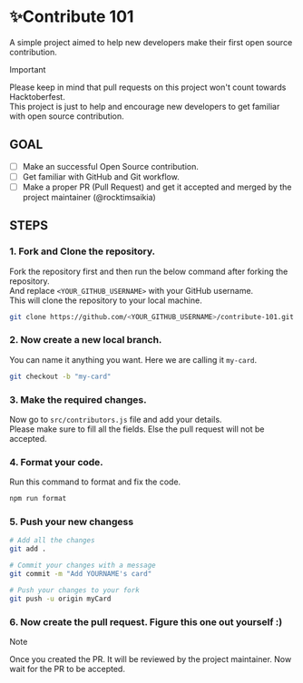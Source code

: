 # ✨Contribute 101
A simple project aimed to help new developers make their first open source contribution.

> [!IMPORTANT]
> Please keep in mind that pull requests on this project won't count towards Hacktoberfest. \
> This project is just to help and encourage new developers to get familiar with open source contribution.

## GOAL
- [ ] Make an successful Open Source contribution.
- [ ] Get familiar with GitHub and Git workflow.
- [ ] Make a proper PR (Pull Request) and get it accepted and merged by the project maintainer (@rocktimsaikia)

## STEPS

### 1. Fork and Clone the repository.

Fork the repository first and then run the below command after forking the repository. \
And replace `<YOUR_GITHUB_USERNAME>` with your GitHub username. \
This will clone the repository to your local machine.

```bash
git clone https://github.com/<YOUR_GITHUB_USERNAME>/contribute-101.git
```

### 2. Now create a new local branch. 
You can name it anything you want. Here we are calling it `my-card`.

```bash
git checkout -b "my-card"
```

### 3. Make the required changes.
Now go to `src/contributors.js` file and add your details. \
Please make sure to fill all the fields. Else the pull request will not be accepted.

### 4. Format your code.
Run this command to format and fix the code.

```bash
npm run format
```

### 5. Push your new changess

```bash
# Add all the changes
git add .

# Commit your changes with a message
git commit -m "Add YOURNAME's card"

# Push your changes to your fork
git push -u origin myCard
```

### 6. Now create the pull request. Figure this one out yourself :)

> [!NOTE]
> Once you created the PR. It will be reviewed by the project maintainer. Now wait for the PR to be accepted.

